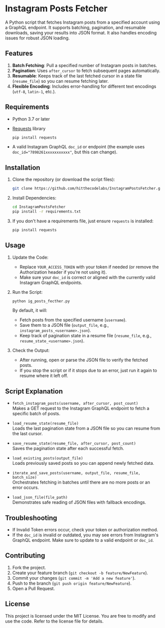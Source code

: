 
# Instagram Posts Fetcher

A Python script that fetches Instagram posts from a specified account using a GraphQL endpoint. It supports batching, pagination, and resumable downloads, saving your results into JSON format. It also handles encoding issues for robust JSON loading.

## Features

1. **Batch Fetching**: Pull a specified number of Instagram posts in batches.  
2. **Pagination**: Uses `after_cursor` to fetch subsequent pages automatically.  
3. **Resumable**: Keeps track of the last fetched cursor in a state file (`resume_file`) so you can resume fetching later.  
4. **Flexible Encoding**: Includes error-handling for different text encodings (`utf-8`, `latin-1`, etc.).  

## Requirements

- Python 3.7 or later  
- [Requests](https://pypi.org/project/requests/) library  
  ```bash
  pip install requests
  ```

- A valid Instagram GraphQL `doc_id` or endpoint (the example uses `doc_id="7898261xxxxxxxxxxx"`, but this can change).

## Installation

1. Clone the repository (or download the script files):
   ```bash
   git clone https://github.com/hitthecodelabs/InstagramPostsFetcher.git
   ```

2. Install Dependencies:
   ```bash
   cd InstagramPostsFetcher
   pip install -r requirements.txt
   ```

3. If you don't have a requirements file, just ensure `requests` is installed:
   ```bash
   pip install requests
   ```

## Usage

1. Update the Code:
   - Replace `YOUR_ACCESS_TOKEN` with your token if needed (or remove the Authorization header if you’re not using it).
   - Make sure your `doc_id` is correct or aligned with the currently valid Instagram GraphQL endpoints.

2. Run the Script:
   ```bash
   python ig_posts_fecther.py
   ```

   By default, it will:
   - Fetch posts from the specified username (`username`).
   - Save them to a JSON file (`output_file`, e.g., `instagram_posts_<username>.json`).
   - Keep track of pagination state in a resume file (`resume_file`, e.g., `resume_state_<username>.json`).

3. Check the Output:
   - After running, open or parse the JSON file to verify the fetched posts.
   - If you stop the script or if it stops due to an error, just run it again to resume where it left off.

## Script Explanation

- `fetch_instagram_posts(username, after_cursor, post_count)`  
  Makes a GET request to the Instagram GraphQL endpoint to fetch a specific batch of posts.

- `load_resume_state(resume_file)`  
  Loads the last pagination state from a JSON file so you can resume from the last cursor.

- `save_resume_state(resume_file, after_cursor, post_count)`  
  Saves the pagination state after each successful fetch.

- `load_existing_posts(output_file)`  
  Loads previously saved posts so you can append newly fetched data.

- `iterate_and_save_posts(username, output_file, resume_file, batch_size)`  
  Orchestrates fetching in batches until there are no more posts or an error occurs.

- `load_json_file(file_path)`  
  Demonstrates safe reading of JSON files with fallback encodings.

## Troubleshooting

- If Invalid Token errors occur, check your token or authorization method.
- If the `doc_id` is invalid or outdated, you may see errors from Instagram's GraphQL endpoint. Make sure to update to a valid endpoint or `doc_id`.

## Contributing

1. Fork the project.  
2. Create your feature branch (`git checkout -b feature/NewFeature`).  
3. Commit your changes (`git commit -m 'Add a new feature'`).  
4. Push to the branch (`git push origin feature/NewFeature`).  
5. Open a Pull Request.  

## License

This project is licensed under the MIT License. You are free to modify and use the code. Refer to the license file for details.
